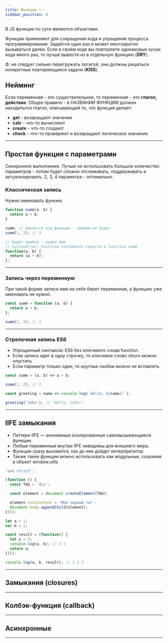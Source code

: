 ```yaml
---
title: Функции +--
sidebar_position: 8
---
```


В JS функции по сути являются объектами.

Функции применяют для сокращения кода и упращения процесса программирования. Задаётся один раз и может многократно вызываться далее. Если в своём коде вы повторяете одинаковые куски кода много раз, то лучше вывести из в отдельную функцию (**DRY**).

Ф. не следует сильно перегружать логигой, они должны решаться конкретные повторяющиеся задачи (**KISS**).

## Нейминг

Если переменная - это существительное, то переменная - это **глагол, действие**. Общее правило - в НАЗВАНИИ ФУНКЦИИ должен находитьтся глагол, описывающий то, что функция делает:

- **get** - возвращают значение
- **calc** - что-то вычисляют
- **create** - что-то создают
- **check** - что-то проверяют и возвращают логическое значение

***

## Простая функция с параметрами

Синхронное выполнение. Лучше не использовать большое количество параметров - потом будет сложно отслеживать, поддерживать и актуализировать. 2, 3, 4 параметра - оптимально.

### Классическая запись

Нужно именовать функию.

```js
function summ(a, b) {
  return a + b;
}

summ; // вернется код функции - ошибки не будет
summ(1, 2); // 3
```

```js
// Будет ошибка - нужно имя
// SyntaxError: Function statements require a function name
function(a, b) {
  return (a + b);
};
```

***

### Запись через переменную

При такой форме записи имя на себя берет переменная, а функцию уже именовать не нужно.

```js
const summ = function (a, b) {
  return a + b;
};

summ(1, 2); // 3
```

***

### Стрелочная запись ES6

- Упрощенный синтаксис ES6 без ключевого слова function. 
- Если запись идет в одну строчку, то ключевое слово return можно опустить
- Если параметр только один, то круглые скобки можно не вставлять

```js
const summ = (a, b) => a + b;

summ(1, 2); // 3
```

```js
const greeting = name => console.log(`Hello, ${name}!`);

greeting('John'); // 'Hello, John!\
```

***

## IIFE замыкания

- Паттерн IIFE — анонимные изолированные самовызывающиеся функции. 
- Любые переменные внутри IIFE невидимы для внешнего мира.
- Функция сразу вызовится, как до нее дойдет интерпритатор.
- Также такие функции можно использовать как модульные, сохраняя в объект window.utils

```js
'use strict';

(function () {
  const TAG = 'div';

  const element = document.createElement(TAG);

  element.textContent = 'Мой первый тег';
  document.body.appendChild(element);
})();
```

```js
let a = 1;
var b = 2;

const result = (function() {
  let a = 3;
  console.log(a, b); // 3 2
  return a;
})();

console.log(a, b, result); // 1 2 3 
```

***

## Замыкания (closures)

***

## Колбэк-функция (callback)

***

## Асинхронные

***
